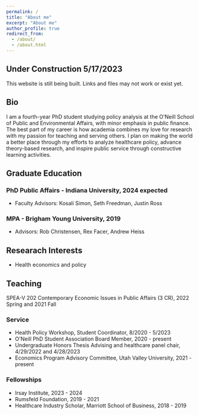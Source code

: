 ```yaml
---
permalink: /
title: "About me"
excerpt: "About me"
author_profile: true
redirect_from: 
  - /about/
  - /about.html
---
```


## Under Construction 5/17/2023
This website is still being built. Links and files may not work or exist yet. 

## Bio
I am a fourth-year PhD student studying policy analysis at the O'Neill School of Public and Environmental Affairs, with minor emphasis in public finance. The best part of my career is how academia combines my love for research with my passion for teaching and serving others. I plan on making the world a better place through my efforts to analyze healthcare policy, advance theory-based research, and inspire public service through constructive learning activities. 

## Graduate Education  

### PhD Public Affairs - Indiana University, 2024 expected  
* Faculty Advisors: Kosali Simon, Seth Freedman, Justin Ross  

### MPA - Brigham Young University, 2019  
* Advisors: Rob Christensen, Rex Facer, Andrew Heiss

## Researach Interests
- Health economics and policy 

## Teaching
SPEA-V 202 Contemporary Economic Issues in Public Affairs (3 CR), 2022 Spring and 2021 Fall 

### Service
- Health Policy Workshop, Student Coordinator, 8/2020 - 5/2023  
- O'Neill PhD Student Association Board Member, 2020 - present  
- Undergraduate Honors Thesis Advising and healthcare panel chair, 4/29/2022 and 4/28/2023  
- Economics Program Advisory Committee, Utah Valley University, 2021 - present  
  
### Fellowships
- Irsay Institute, 2023 - 2024
- Rumsfeld Foundation, 2019 - 2021  
- Healthcare Industry Scholar, Marriott School of Business, 2018 - 2019  
